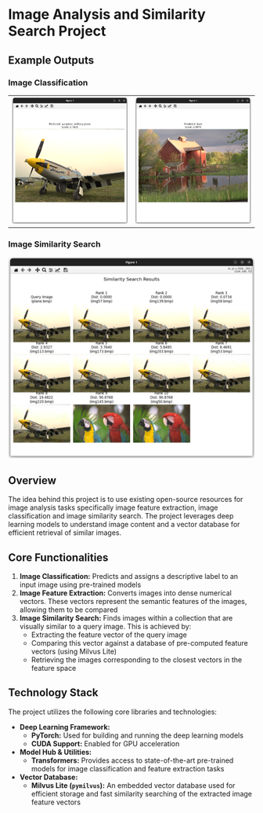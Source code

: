 # Image Analysis and Similarity Search Project

## Example Outputs
### Image Classification
<table>
  <tr>
    <td align="center">
      <img src="https://github.com/shbzbarb/ImageSearch/blob/main/classification1.png?raw=true" alt="Classification Example 1" width="350"/>
      <br/> </td>
    <td align="center">
       <img src="https://github.com/shbzbarb/ImageSearch/blob/main/classification2.png?raw=true" alt="Classification Example 2" width="350"/>
      <br/>
      </td>
  </tr>
</table>

### Image Similarity Search
<img src="https://github.com/shbzbarb/ImageSearch/blob/main/imageSimilarity.png?raw=true" alt="Image Similarity Search Example" width="600"/>

## Overview
The idea behind this project is to use existing open-source resources for image analysis tasks specifically image feature extraction, image classification and image similarity search. The project leverages deep learning models to understand image content and a vector database for efficient retrieval of similar images.

## Core Functionalities

1.  **Image Classification:** Predicts and assigns a descriptive label to an input image using pre-trained models
2.  **Image Feature Extraction:** Converts images into dense numerical vectors. These vectors represent the semantic features of the images, allowing them to be compared
3.  **Image Similarity Search:** Finds images within a collection that are visually similar to a query image. This is achieved by:
    * Extracting the feature vector of the query image
    * Comparing this vector against a database of pre-computed feature vectors (using Milvus Lite)
    * Retrieving the images corresponding to the closest vectors in the feature space

## Technology Stack
The project utilizes the following core libraries and technologies:

* **Deep Learning Framework:**
    * **PyTorch:** Used for building and running the deep learning models
    * **CUDA Support:** Enabled for GPU acceleration
* **Model Hub & Utilities:**
    * **Transformers:** Provides access to state-of-the-art pre-trained models for image classification and feature extraction tasks
* **Vector Database:**
    * **Milvus Lite (`pymilvus`):** An embedded vector database used for efficient storage and fast similarity searching of the extracted image feature vectors
